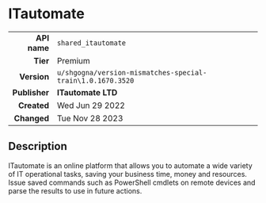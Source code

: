 # ITautomate
| | |
|-:|-|
|**API name**|`shared_itautomate`|
|**Tier**|Premium|
|**Version**|`u/shgogna/version-mismatches-special-train\1.0.1670.3520`|
|**Publisher**|**ITautomate LTD**|
|**Created**|Wed Jun 29 2022|
|**Changed**|Tue Nov 28 2023|

## Description
ITautomate is an online platform that allows you to automate a wide variety of IT operational tasks, saving your business time, money and resources. Issue saved commands such as PowerShell cmdlets on remote devices and parse the results to use in future actions.
